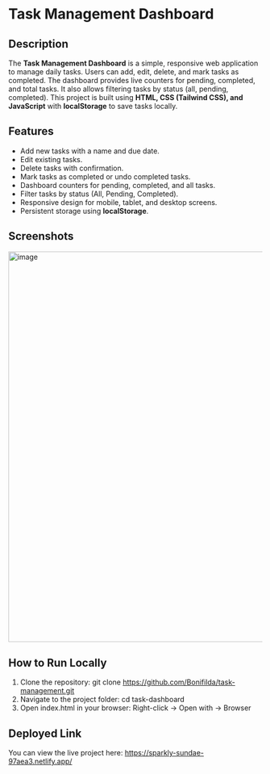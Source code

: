 # Task Management Dashboard

## Description
The **Task Management Dashboard** is a simple, responsive web application to manage daily tasks. Users can add, edit, delete, and mark tasks as completed. The dashboard provides live counters for pending, completed, and total tasks. It also allows filtering tasks by status (all, pending, completed). This project is built using **HTML, CSS (Tailwind CSS), and JavaScript** with **localStorage** to save tasks locally.

## Features
- Add new tasks with a name and due date.
- Edit existing tasks.
- Delete tasks with confirmation.
- Mark tasks as completed or undo completed tasks.
- Dashboard counters for pending, completed, and all tasks.
- Filter tasks by status (All, Pending, Completed).
- Responsive design for mobile, tablet, and desktop screens.
- Persistent storage using **localStorage**.

## Screenshots
<img width="1596" height="774" alt="image" src="https://github.com/user-attachments/assets/0290d6b2-9df7-4202-8259-91d63da76eb4" />

## How to Run Locally
1. Clone the repository:
   git clone https://github.com/Bonifilda/task-management.git
2. Navigate to the project folder:
   cd task-dashboard
3. Open index.html in your browser:
   Right-click → Open with → Browser
   
 ## Deployed Link
 You can view the live project here: https://sparkly-sundae-97aea3.netlify.app/
